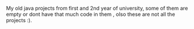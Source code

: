 My old java projects from first and 2nd year of university, some of them are empty or dont have that much code in them , olso these are not all the projects :).
